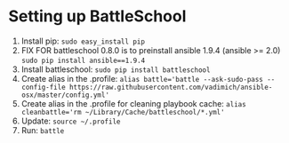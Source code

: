 Setting up BattleSchool 
===========

1. Install pip: `sudo easy_install pip`
2. FIX FOR battleschool 0.8.0 is to preinstall ansible 1.9.4 (ansible >= 2.0)
  `sudo pip install ansible==1.9.4`
3. Install battleschool: `sudo pip install battleschool`
4. Create alias in the .profile:
  `alias battle='battle --ask-sudo-pass --config-file https://raw.githubusercontent.com/vadimich/ansible-osx/master/config.yml'`
5. Create alias in the .profile for cleaning playbook cache: `alias cleanbattle='rm ~/Library/Cache/battleschool/*.yml'`
6. Update: `source ~/.profile`
7. Run: `battle`
